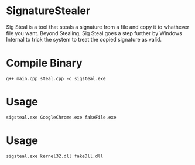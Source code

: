 # SignatureStealer

Sig Steal is a tool that steals a signature from a file and copy it to whathever file you want.
Beyond Stealing, Sig Steal goes a step further by Windows Internal to trick the system to treat the copied signature as valid.


# Compile Binary
```
g++ main.cpp steal.cpp -o sigsteal.exe
```

# Usage
```
sigsteal.exe GoogleChrome.exe fakeFile.exe
```

# Usage
```
sigsteal.exe kernel32.dll fakeDll.dll
```
